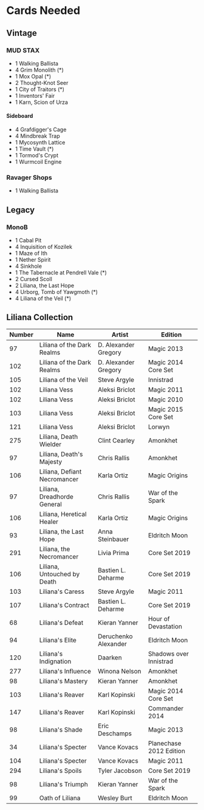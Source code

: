 # Cards Needed

## Vintage
### MUD STAX
* 1 Walking Ballista
* 4 Grim Monolith (*)
* 1 Mox Opal (*)
* 2 Thought-Knot Seer
* 1 City of Traitors (*)
* 1 Inventors' Fair
* 1 Karn, Scion of Urza

#### Sideboard
* 4 Grafdigger's Cage
* 4 Mindbreak Trap
* 1 Mycosynth Lattice
* 1 Time Vault (*)
* 1 Tormod's Crypt
* 1 Wurmcoil Engine

### Ravager Shops
* 1 Walking Ballista

## Legacy
### MonoB
* 1 Cabal Pit
* 4 Inquisition of Kozilek
* 1 Maze of Ith
* 1 Nether Spirit
* 4 Sinkhole
* 1 The Tabernacle at Pendrell Vale (*)
* 2 Cursed Scoll
* 2 Liliana, the Last Hope
* 4 Urborg, Tomb of Yawgmoth (*)
* 4 Liliana of the Veil (*)


## Liliana Collection
| Number| Name                                  | Artist                    | Edition                  |
| ---   | ---                                   | ---                       | ---                      |
| 97	| Liliana of the Dark Realms	        | D. Alexander Gregory		| Magic 2013               |
| 102	| Liliana of the Dark Realms	        | D. Alexander Gregory		| Magic 2014 Core Set      |
| 105	| Liliana of the Veil	                | Steve Argyle		        | Innistrad                |
| 102	| Liliana Vess	                        | Aleksi Briclot		    | Magic 2011               |
| 102	| Liliana Vess	                        | Aleksi Briclot		    | Magic 2010               |
| 103	| Liliana Vess	                        | Aleksi Briclot		    | Magic 2015 Core Set      |
| 121	| Liliana Vess	                        | Aleksi Briclot		    | Lorwyn                   |
| 275	| Liliana, Death Wielder	            | Clint Cearley		        | Amonkhet                 |
| 97	| Liliana, Death's Majesty	            | Chris Rallis		        | Amonkhet                 |
| 106	| Liliana, Defiant Necromancer	        | Karla Ortiz		        | Magic Origins            |
| 97	| Liliana, Dreadhorde General	        | Chris Rallis		        | War of the Spark         |
| 106	| Liliana, Heretical Healer	            | Karla Ortiz		        | Magic Origins            |
| 93	| Liliana, the Last Hope	            | Anna Steinbauer	    	| Eldritch Moon            |
| 291	| Liliana, the Necromancer	            | Livia Prima		        | Core Set 2019            |
| 106	| Liliana, Untouched by Death	        | Bastien L. Deharme		| Core Set 2019            |
| 103	| Liliana's Caress	                    | Steve Argyle		        | Magic 2011               |
| 107	| Liliana's Contract	                | Bastien L. Deharme		| Core Set 2019            |
| 68	| Liliana's Defeat	                    | Kieran Yanner		        | Hour of Devastation      |
| 94	| Liliana's Elite	                    | Deruchenko Alexander		| Eldritch Moon            |
| 120	| Liliana's Indignation	                | Daarken		            | Shadows over Innistrad   |
| 277	| Liliana's Influence	                | Winona Nelson		        | Amonkhet                 |
| 98	| Liliana's Mastery	                    | Kieran Yanner		        | Amonkhet                 |
| 103	| Liliana's Reaver	                    | Karl Kopinski		        | Magic 2014 Core Set      |
| 147	| Liliana's Reaver	                    | Karl Kopinski		        | Commander 2014           |
| 98	| Liliana's Shade	                    | Eric Deschamps	       	| Magic 2013               |
| 34	| Liliana's Specter	                    | Vance Kovacs		        | Planechase 2012 Edition  |
| 104	| Liliana's Specter	                    | Vance Kovacs		        | Magic 2011               |
| 294	| Liliana's Spoils	                    | Tyler Jacobson        	| Core Set 2019            |
| 98	| Liliana's Triumph	                    | Kieran Yanner		        | War of the Spark         |
| 99	| Oath of Liliana	                    | Wesley Burt		        | Eldritch Moon            |
